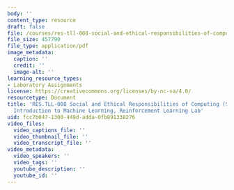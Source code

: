 ```yaml
---
body: ''
content_type: resource
draft: false
file: /courses/res-tll-008-social-and-ethical-responsibilities-of-computing-serc/mitres-tll008s23_6039_reinforcement.pdf
file_size: 457790
file_type: application/pdf
image_metadata:
  caption: ''
  credit: ''
  image-alt: ''
learning_resource_types:
- Laboratory Assignments
license: https://creativecommons.org/licenses/by-nc-sa/4.0/
resourcetype: Document
title: 'RES.TLL-008 Social and Ethical Responsibilities of Computing (SERC), 6.390:
  Introduction to Machine Learning, Reinforcement Learning Lab'
uid: fcc7b047-1300-449d-adda-0fb891338276
video_files:
  video_captions_file: ''
  video_thumbnail_file: ''
  video_transcript_file: ''
video_metadata:
  video_speakers: ''
  video_tags: ''
  youtube_description: ''
  youtube_id: ''
---
```

